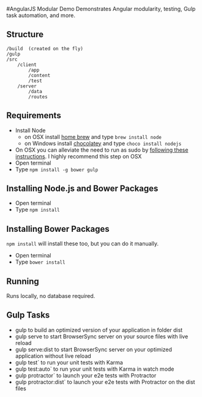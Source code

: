 #AngularJS Modular Demo
Demonstrates Angular modularity, testing, Gulp task automation, and more.

## Structure
	/build 	(created on the fly)
	/gulp
	/src
		/client
			/app
			/content
			/test
		/server
			/data
			/routes

## Requirements

- Install Node
	- on OSX install [home brew](http://brew.sh/) and type `brew install node`
	- on Windows install [chocolatey](https://chocolatey.org/) and type `choco install nodejs`
- On OSX you can alleviate the need to run as sudo by [following these instructions](https://github.com/sindresorhus/guides/blob/master/npm-global-without-sudo.md). I highly recommend this step on OSX
- Open terminal
- Type `npm install -g bower gulp`

## Installing Node.js and Bower Packages
- Open terminal
- Type `npm install`

## Installing Bower Packages
`npm install` will install these too, but you can do it manually.
- Open terminal
- Type `bower install`

## Running
Runs locally, no database required.

## Gulp Tasks
- gulp to build an optimized version of your application in folder dist
- gulp serve to start BrowserSync server on your source files with live reload
- gulp serve:dist to start BrowserSync server on your optimized application without live reload
- gulp test` to run your unit tests with Karma
- gulp test:auto` to run your unit tests with Karma in watch mode
- gulp protractor` to launch your e2e tests with Protractor
- gulp protractor:dist` to launch your e2e tests with Protractor on the dist files
